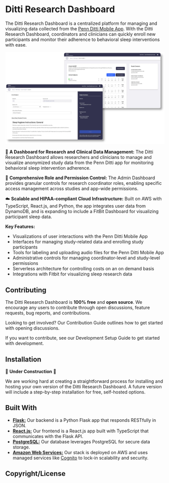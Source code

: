 # Ditti Research Dashboard

The Ditti Research Dashboard is a centralized platform for managing and visualizing data collected from the [Penn Ditti Mobile App](https://www.med.upenn.edu/DittiApp/). With the Ditti Research Dashboard, coordinators and clinicians can quickly enroll new participants and monitor their adherence to behavioral sleep interventions with ease.

![Screenshot](./images/readme-image.webp)

🔬 **A Dashboard for Research and Clinical Data Management:** The Ditti Research Dashboard allows researchers and clinicians to manage and visualize anonymized study data from the Penn Ditti app for monitoring behavioral sleep intervention adherence.

🔐 **Comprehensive Role and Permission Control:** The Admin Dashboard provides granular controls for research coordinator roles, enabling specific access management across studies and app-wide permissions.

☁️ **Scalable and HIPAA-compliant Cloud Infrastructure:** Built on AWS with TypeScript, React.js, and Python, the app integrates user data from DynamoDB, and is expanding to include a FitBit Dashboard for visualizing participant sleep data.

**Key Features:**

- Visualizations of user interactions with the Penn Ditti Mobile App
- Interfaces for managing study-related data and enrolling study participants
- Tools for labeling and uploading audio files for the Penn Ditti Mobile App
- Administrative controls for managing coordinator-level and study-level permissions
- Serverless architecture for controlling costs on an on demand basis
- Integrations with Fitbit for visualizing sleep research data

## Contributing

The Ditti Research Dashboard is **100% free** and **open source**. We encourage any users to contribute through open discussions, feature requests, bug reports, and contributions.

Looking to get involved? Our Contribution Guide outlines how to get started with opening discussions.

If you want to contribute, see our Development Setup Guide to get started with development.

## Installation

🚧 **Under Construction** 🚧

We are working hard at creating a straightforward process for installing and hosting your own version of the Ditti Research Dashboard. A future version will include a step-by-step installation for free, self-hosted options.

## Built With

- **[Flask:](https://flask.palletsprojects.com/en/stable/)** Our backend is a Python Flask app that responds RESTfully in JSON.
- **[React.js:](https://react.dev/)** Our frontend is a React.js app built with TypeScript that communicates with the Flask API.
- **[PostgreSQL:](https://www.postgresql.org/)** Our database leverages PostgreSQL for secure data storage.
- **[Amazon Web Services:](https://aws.amazon.com/)** Our stack is deployed on AWS and uses managed services like [Cognito](https://aws.amazon.com/cognito/) to lock-in scalability and security.

## Copyright/License
